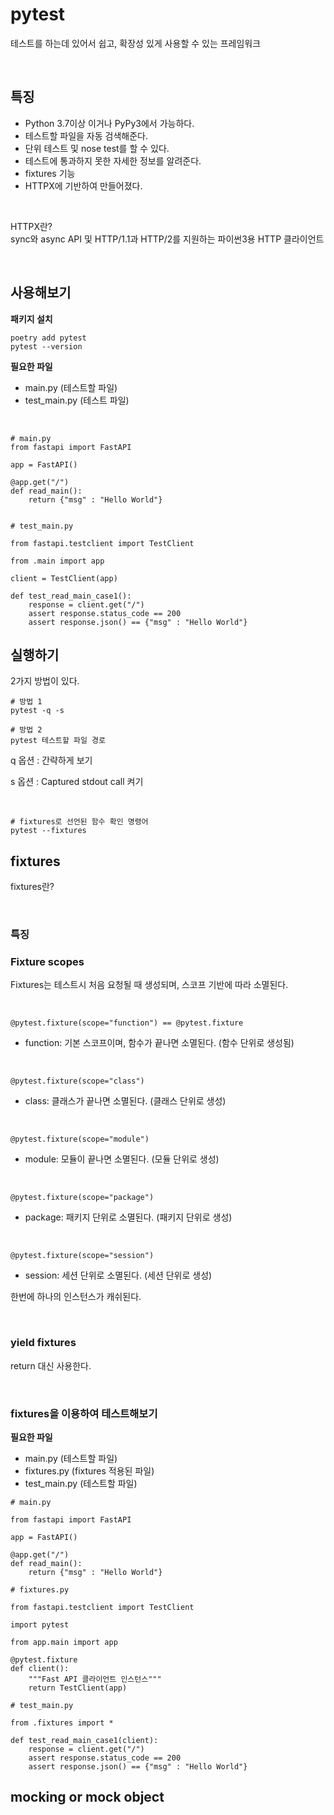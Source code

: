 # pytest

테스트를 하는데 있어서 쉽고, 확장성 있게 사용할 수 있는 프레임워크

<br>

## 특징

- Python 3.7이상 이거나 PyPy3에서 가능하다.
- 테스트할 파일을 자동 검색해준다.
- 단위 테스트 및 nose test를 할 수 있다.
- 테스트에 통과하지 못한 자세한 정보를 알려준다.
- fixtures 기능
- HTTPX에 기반하여 만들어졌다.

<br>

HTTPX란?
<br>
sync와 async API 및 HTTP/1.1과 HTTP/2를 지원하는 파이썬3용 HTTP 클라이언트

<br>

## 사용해보기

**패키지 설치**
```
poetry add pytest
pytest --version
```

**필요한 파일**
- main.py (테스트할 파일)
- test_main.py (테스트 파일)

<br>

```
# main.py
from fastapi import FastAPI

app = FastAPI()

@app.get("/")
def read_main():
    return {"msg" : "Hello World"}
  
```

```
# test_main.py

from fastapi.testclient import TestClient

from .main import app

client = TestClient(app)

def test_read_main_case1():
    response = client.get("/")
    assert response.status_code == 200
    assert response.json() == {"msg" : "Hello World"}
```

## 실행하기
2가지 방법이 있다.

```
# 방법 1
pytest -q -s

# 방법 2
pytest 테스트할 파일 경로
```
q 옵션 : 간략하게 보기



s 옵션 : Captured stdout call 켜기

<br>

```
# fixtures로 선언된 함수 확인 명령어
pytest --fixtures
```



## fixtures
fixtures란?

<br>

### 특징

### Fixture scopes

Fixtures는 테스트시 처음 요청될 때 생성되며, 스코프 기반에 따라 소멸된다.


<br>

``` @pytest.fixture(scope="function") == @pytest.fixture ```
- function: 기본 스코프이며, 함수가 끝나면 소멸된다. (함수 단위로 생성됨)


<br>

``` @pytest.fixture(scope="class") ```
- class: 클래스가 끝나면 소멸된다. (클래스 단위로 생성)

<br>

``` @pytest.fixture(scope="module") ```
- module: 모듈이 끝나면 소멸된다. (모듈 단위로 생성)

<br>

``` @pytest.fixture(scope="package") ```
- package: 패키지 단위로 소멸된다. (패키지 단위로 생성)

<br>

``` @pytest.fixture(scope="session") ```
- session: 세션 단위로 소멸된다. (세션 단위로 생성)

한번에 하나의 인스턴스가 캐쉬된다.

<br>

### yield fixtures

return 대신 사용한다.

<br>

### fixtures을 이용하여 테스트해보기

**필요한 파일**
- main.py (테스트할 파일)
- fixtures.py (fixtures 적용된 파일)
- test_main.py (테스트할 파일)

```
# main.py

from fastapi import FastAPI

app = FastAPI()

@app.get("/")
def read_main():
    return {"msg" : "Hello World"}
```

```
# fixtures.py

from fastapi.testclient import TestClient

import pytest

from app.main import app

@pytest.fixture
def client():
    """Fast API 클라이언트 인스턴스"""
    return TestClient(app)

```

```
# test_main.py

from .fixtures import *

def test_read_main_case1(client):
    response = client.get("/")
    assert response.status_code == 200
    assert response.json() == {"msg" : "Hello World"}

```

## mocking or mock object
